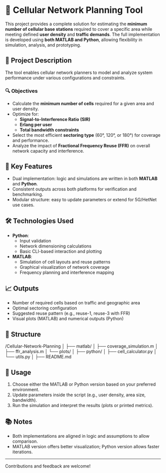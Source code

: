 # 📡 Cellular Network Planning Tool

This project provides a complete solution for estimating the **minimum number of cellular base stations** required to cover a specific area while meeting defined **user density** and **traffic demands**. The full implementation is developed using **both MATLAB and Python**, allowing flexibility in simulation, analysis, and prototyping.

## 🚀 Project Description

The tool enables cellular network planners to model and analyze system performance under various configurations and constraints.

### 🔍 Objectives

- Calculate the **minimum number of cells** required for a given area and user density.
- Optimize for:
  - **Signal-to-Interference Ratio (SIR)**
  - **Erlang per user**
  - **Total bandwidth constraints**
- Select the most efficient **sectoring type** (60°, 120°, or 180°) for coverage and performance.
- Analyze the impact of **Fractional Frequency Reuse (FFR)** on overall network capacity and interference.

## 🧠 Key Features

- Dual implementation: logic and simulations are written in both **MATLAB** and **Python**.
- Consistent outputs across both platforms for verification and benchmarking.
- Modular structure: easy to update parameters or extend for 5G/HetNet use cases.

## 🛠️ Technologies Used

- **Python**:
  - Input validation
  - Network dimensioning calculations
  - Basic CLI-based interaction and plotting
- **MATLAB**:
  - Simulation of cell layouts and reuse patterns
  - Graphical visualization of network coverage
  - Frequency planning and interference mapping

## 📈 Outputs

- Number of required cells based on traffic and geographic area
- Optimal sectoring configuration
- Suggested reuse pattern (e.g., reuse-1, reuse-3 with FFR)
- Visual plots (MATLAB) and numerical outputs (Python)

## 📂 Structure
/Cellular-Network-Planning
│
├── matlab/
│ ├── coverage_simulation.m
│ ├── ffr_analysis.m
│ └── plots/
│
├── python/
│ ├── cell_calculator.py
│ └── utils.py
│
├── README.md


## 📌 Usage

1. Choose either the MATLAB or Python version based on your preferred environment.
2. Update parameters inside the script (e.g., user density, area size, bandwidth).
3. Run the simulation and interpret the results (plots or printed metrics).

## 📚 Notes

- Both implementations are aligned in logic and assumptions to allow comparison.
- MATLAB version offers better visualization; Python version allows faster iterations.

---

Contributions and feedback are welcome!

